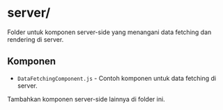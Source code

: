 # server/

Folder untuk komponen server-side yang menangani data fetching dan rendering di server.

## Komponen

- `DataFetchingComponent.js` - Contoh komponen untuk data fetching di server.

Tambahkan komponen server-side lainnya di folder ini.
